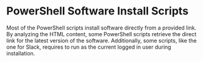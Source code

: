 # PowerShell Software Install Scripts
Most of the PowerShell scripts install software directly from a provided link. By analyzing the HTML content, some PowerShell scripts retrieve the direct link for the latest version of the software. Additionally, some scripts, like the one for Slack, requires to run as the current logged in user during installation.
